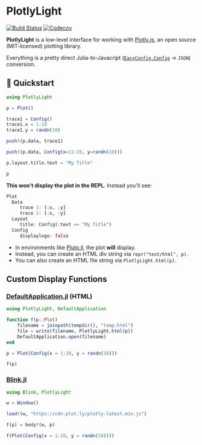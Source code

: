 # PlotlyLight

[![Build Status](https://travis-ci.com/joshday/PlotlyLight.jl.svg?branch=master)](https://travis-ci.com/joshday/PlotlyLight.jl)
[![Codecov](https://codecov.io/gh/joshday/PlotlyLight.jl/branch/master/graph/badge.svg)](https://codecov.io/gh/joshday/PlotlyLight.jl)


**PlotlyLight** is a low-level interface for working with [Plotly.js](https://plotly.com/javascript/),
an open source (MIT-licensed) plotting library. 

Everything is a pretty direct Julia-to-Javacript ([`EasyConfig.Config`](https://github.com/joshday/EasyConfig.jl) -> `JSON`) conversion.
 
## 🚀 Quickstart

```julia
using PlotlyLight 

p = Plot()

trace1 = Config()
trace1.x = 1:10
trace1.y = randn(10)

push!(p.data, trace1)

push!(p.data, Config(x=11:20, y=randn(10))) 

p.layout.title.text = "My Title"

p
```

**This won't display the plot in the REPL**.  Instead you'll see:

```julia
Plot
  Data
     trace 1: [:x, :y]
     trace 2: [:x, :y]
  Layout
     title: Config(:text => "My Title")
  Config
     displaylogo: false
```

- In environments like [Pluto.jl](https://github.com/fonsp/Pluto.jl), the plot **will** display.
- Instead, you can create an HTML div string via `repr("text/html", p)`.
- You can also create an HTML file string via `PlotlyLight.html(p)`.

## Custom Display Functions


### [DefaultApplication.jl](https://github.com/tpapp/DefaultApplication.jl) (HTML)

```julia
using PlotlyLight, DefaultApplication

function f(p::Plot) 
    filename = joinpath(tempdir(), "temp.html")
    file = write(filename, PlotlyLight.html(p))
    DefaultApplication.open(filename)
end

p = Plot(Config(x = 1:10, y = randn(10)))

f(p)
```

### [Blink.jl](https://github.com/JuliaGizmos/Blink.jl)

```julia
using Blink, PlotlyLight

w = Window()

load!(w, "https://cdn.plot.ly/plotly-latest.min.js")

f(p) = body!(w, p)

f(Plot(Config(x = 1:10, y = randn(10))))
```